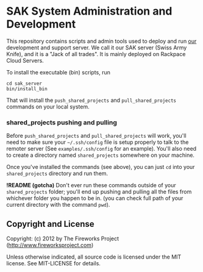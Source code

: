 SAK System Administration and Development
=========================================

This repository contains scripts and admin tools used to deploy and run
[our](http://www.fireworksproject.com) development and support server.  We call
it our SAK server (Swiss Army Knife), and it is a "Jack of all trades". It is
mainly deployed on Rackpace Cloud Servers.

To install the executable (bin) scripts, run

    cd sak_server
    bin/install_bin

That will install the `push_shared_projects` and `pull_shared_projects` commands on your local system.

### shared_projects pushing and pulling

Before `push_shared_projects` and `pull_shared_projects` will work, you'll need
to make sure your `~/.ssh/config` file is setup properly to talk to the remoter
server (See `examples/.ssh/config` for an example).  You'll also need to create
a directory named `shared_projects` somewhere on your machine.

Once you've installed the commands (see above), you can just `cd` into your `shared_projects` directory and run them.

__!README (gotcha)__ Don't ever run these commands outside of your
`shared_projects` folder; you'll end up pushing and pulling all the files from
whichever folder you happen to be in. (you can check full path of your current
directory with the command `pwd`).

Copyright and License
---------------------
Copyright: (c) 2012 by The Fireworks Project (http://www.fireworksproject.com)

Unless otherwise indicated, all source code is licensed under the MIT license. See MIT-LICENSE for details.
